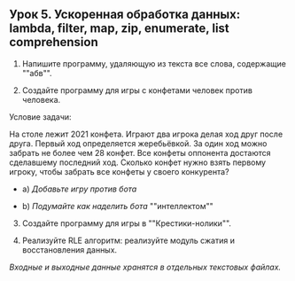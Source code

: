 ## Урок 5. Ускоренная обработка данных: lambda, filter, map, zip, enumerate, list comprehension


1. Напишите программу, удаляющую из текста все слова, содержащие ""абв"".

2.    Создайте программу для игры с конфетами человек против человека. 

Условие задачи: 

На столе лежит 2021 конфета. Играют два игрока делая ход друг после друга. Первый ход определяется жеребьёвкой. За один ход можно забрать не более чем 28 конфет. Все конфеты оппонента достаются сделавшему последний ход. Сколько конфет нужно взять первому игроку, чтобы забрать все конфеты у своего конкурента?

- a) *Добавьте игру против бота*

- b) *Подумайте как наделить бота* ""интеллектом""

3. Создайте программу для игры в ""Крестики-нолики"".

4. Реализуйте RLE алгоритм: реализуйте модуль сжатия и восстановления данных.

*Входные и выходные данные хранятся в отдельных текстовых файлах.*